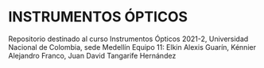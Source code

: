 # INSTRUMENTOS ÓPTICOS
Repositorio destinado al curso Instrumentos Ópticos 2021-2, Universidad Nacional de Colombia, sede Medellín
Equipo 11: 
Elkin Alexis Guarín, 
Kénnier Alejandro Franco, 
Juan David Tangarife Hernández
